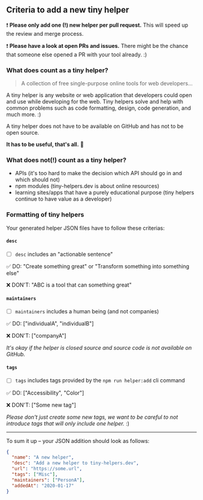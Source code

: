 ## Criteria to add a new tiny helper

❗ **Please only add one (!) new helper per pull request.** This will speed up the review and merge process.

❗ **Please have a look at open PRs and issues.** There might be the chance that someone else opened a PR with your tool already. :) 

### What does count as a tiny helper?

> A collection of free single-purpose online tools for web developers...

A tiny helper is any website or web application that developers could open and use while developing for the web. Tiny helpers solve and help with common problems such as code formatting, design, code generation, and much more. :)

A tiny helper does not have to be available on GitHub and has not to be open source.

**It has to be useful, that's all.** 🎉

### What does not(!) count as a tiny helper?

- APIs (it's too hard to make the decision which API should go in and which should not)
- npm modules (tiny-helpers.dev is about online resources)
- learning sites/apps that have a purely educational purpose (tiny helpers continue to have value as a developer)

### Formatting of tiny helpers

Your generated helper JSON files have to follow these criterias:

#### `desc`

- [ ] `desc` includes an "actionable sentence"

✅ DO: "Create something great" or "Transform something into something else"

❌ DON'T: "ABC is a tool that can something great"

#### `maintainers`

- [ ] `maintainers` includes a human being (and not companies)

✅ DO: ["individualA", "individualB"]

❌ DON'T: ["companyA"]

_It's okay if the helper is closed source and source code is not available on GitHub._

#### `tags`

- [ ] `tags` includes tags provided by the `npm run helper:add` cli command

✅ DO: ["Accessibility", "Color"]

❌ DON'T: ["Some new tag"]

_Please don't just create some new tags, we want to be careful to not introduce tags that will only include one helper._ :)

---

To sum it up – your JSON addition should look as follows:

```json
{
  "name": "A new helper",
  "desc": "Add a new helper to tiny-helpers.dev",
  "url": "https://some.url",
  "tags": ["Misc"],
  "maintainers": ["PersonA"],
  "addedAt": "2020-01-17"
}
```
